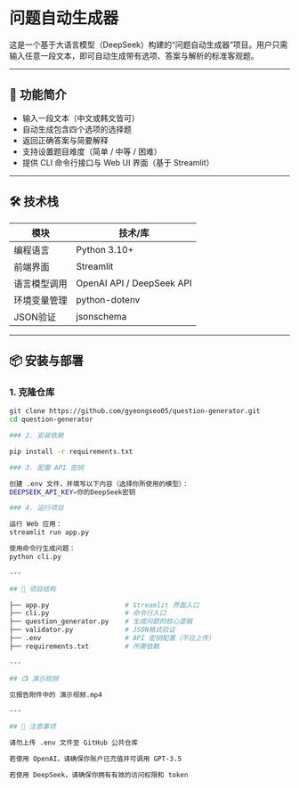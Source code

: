 # 问题自动生成器

这是一个基于大语言模型（DeepSeek）构建的“问题自动生成器”项目。用户只需输入任意一段文本，即可自动生成带有选项、答案与解析的标准客观题。

---

## 🌟 功能简介

- 输入一段文本（中文或韩文皆可）
- 自动生成包含四个选项的选择题
- 返回正确答案与简要解释
- 支持设置题目难度（简单 / 中等 / 困难）
- 提供 CLI 命令行接口与 Web UI 界面（基于 Streamlit）

---

## 🛠️ 技术栈

| 模块            | 技术/库         |
|----------------|----------------|
| 编程语言        | Python 3.10+   |
| 前端界面        | Streamlit      |
| 语言模型调用     | OpenAI API / DeepSeek API |
| 环境变量管理     | python-dotenv  |
| JSON验证        | jsonschema     |

---

## 📦 安装与部署

### 1. 克隆仓库

```bash
git clone https://github.com/gyeongseo05/question-generator.git
cd question-generator

### 2. 安装依赖

pip install -r requirements.txt

### 3. 配置 API 密钥

创建 .env 文件，并填写以下内容（选择你所使用的模型）：
DEEPSEEK_API_KEY=你的DeepSeek密钥

### 4. 运行项目

运行 Web 应用：
streamlit run app.py

使用命令行生成问题：
python cli.py

---

## 📁 项目结构

├── app.py                   # Streamlit 界面入口
├── cli.py                   # 命令行入口
├── question_generator.py    # 生成问题的核心逻辑
├── validator.py             # JSON格式验证
├── .env                     # API 密钥配置（不应上传）
├── requirements.txt         # 所需依赖

---

## 📺 演示视频

见报告附件中的 演示视频.mp4

---

## 📌 注意事项

请勿上传 .env 文件至 GitHub 公共仓库

若使用 OpenAI，请确保你账户已充值并可调用 GPT-3.5

若使用 DeepSeek，请确保你拥有有效的访问权限和 token

